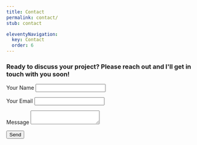 ```yaml
---
title: Contact
permalink: contact/
stub: contact

eleventyNavigation:
  key: Contact
  order: 6
---
```


### Ready to discuss your project? Please reach out and I'll get in touch with you soon!

<form name="contact" method="POST" data-netlify="true">
  <p>
    <label><span>Your Name</span> <input type="text" name="name" /></label>
  </p>
  <p>
    <label><span>Your Email</span> <input type="email" name="email" /></label>
  </p>
  <p>
    <label><span>Message</span> <textarea name="message"></textarea></label>
  </p>
  <p>
    <button type="submit">Send</button>
  </p>
</form>
